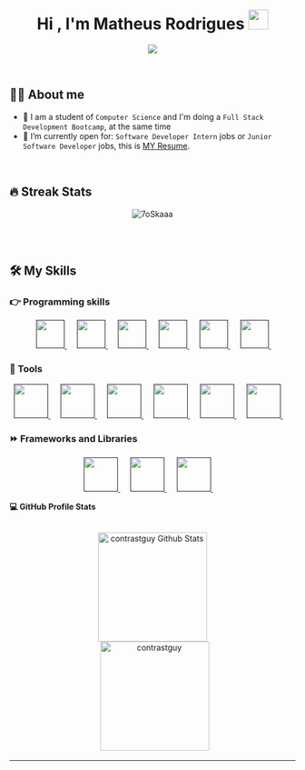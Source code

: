 <h1 align="center">Hi , I'm Matheus Rodrigues <img src="https://media.giphy.com/media/hvRJCLFzcasrR4ia7z/giphy.gif" width="35"></h1>
<p align="center">
  <a href="https://github.com/DenverCoder1/readme-typing-svg"><img src="https://readme-typing-svg.herokuapp.com?lines=Full+Stack+Developer&center=true&width=500&height=50"></a>
</p>

<br>

## :sassy_man:  About me
- :school: I am a student of `Computer Science` and I'm doing a `Full Stack Development Bootcamp`, at the same time
- :thinking: I’m currently open for: `Software Developer Intern` jobs  or  `Junior Software Developer` jobs, this is [MY Resume](https://1drv.ms/w/s!As4c2U00v8AHkGvwZck7B6szm_7N?e=o8UrsR).

<br>

## 🔥 Streak Stats
<p align="center"><img src="https://github-readme-streak-stats.herokuapp.com?user=contrastguy&theme=tokyonight" alt="7oSkaaa" /></p>

<br>
<br>




## 🛠️ My Skills

### 👉 Programming skills

<p align="center"> 
  &emsp; 
  <a href="" target="_blank"> 
      <img height=50px width=50px src="https://cdn.jsdelivr.net/gh/devicons/devicon/icons/nodejs/nodejs-original.svg" />
  </a> 
  &emsp;
  <a href="" target="_blank">
       <img height=50px width=50px src="https://cdn.jsdelivr.net/gh/devicons/devicon/icons/react/react-original.svg" />    
   </a>
  &emsp;
  <a href="" target="_blank"> 
    <img height=50px width=50px src="https://cdn.jsdelivr.net/gh/devicons/devicon/icons/python/python-original.svg" />
  </a>
  &emsp;
   <a href="" target="_blank"> 
     <img height=50px width=50px src="https://cdn.jsdelivr.net/gh/devicons/devicon/icons/html5/html5-original.svg" />
  </a> 
  &emsp;
   <a href="" target="_blank"> 
     <img height=50px width=50px src="https://cdn.jsdelivr.net/gh/devicons/devicon/icons/css3/css3-original.svg" />
  </a> 
  &emsp;
   <a href="" target="_blank"> 
     <img height=50px width=50px src="https://cdn.jsdelivr.net/gh/devicons/devicon/icons/javascript/javascript-original.svg" /> 
  </a> 
  &emsp;
  </p>	
	
  ### 🧰 Tools	
  <p align="center">
      <a href="" target="_blank"> 
        <img height=60px width=60px src="https://cdn.jsdelivr.net/gh/devicons/devicon/icons/amazonwebservices/amazonwebservices-plain-wordmark.svg" />       
      </a> 
      &emsp;	
      <a href="" target="_blank"> 
        <img height=60px width=60px src="https://cdn.jsdelivr.net/gh/devicons/devicon/icons/mongodb/mongodb-original-wordmark.svg" />      
      </a> 
      &emsp;		  
      <a href="" target="_blank"> 
        <img height=60px width=60px src="https://cdn.jsdelivr.net/gh/devicons/devicon/icons/postgresql/postgresql-original-wordmark.svg" />      
      </a> 
      &emsp;	  
      <a href="" target="_blank"> 
        <img height=60px width=60px src="https://cdn.jsdelivr.net/gh/devicons/devicon/icons/canva/canva-original.svg" />      
      </a> 
      &emsp;	  
      <a href="" target="_blank"> 
       <img height=60px width=60px src="https://cdn.jsdelivr.net/gh/devicons/devicon/icons/git/git-original.svg" />      
      </a> 
      &emsp;	  
      <a href="" target="_blank"> 
       <img height=60px widht=60px  src="https://cdn.jsdelivr.net/gh/devicons/devicon/icons/npm/npm-original-wordmark.svg" />    
      </a> 
      &emsp;	  
	  
	  
  </p>			
  
	
	
	
  ### ⏩ Frameworks and Libraries
  <p align="center">
  <a href="" target="_blank">
    <img height=60px width=60px src="https://cdn.jsdelivr.net/gh/devicons/devicon/icons/flask/flask-original.svg" />
  </a>
  &emsp;
  <a href="" target="_blank">
    <img height=60px width=60px src="https://cdn.jsdelivr.net/gh/devicons/devicon/icons/bootstrap/bootstrap-original.svg" />
  </a>
  &emsp;
   <a href="" target="_blank">
    <img height=60px width=60px src="https://cdn.jsdelivr.net/gh/devicons/devicon/icons/express/express-original.svg" />
  </a>
  &emsp;	
	
	
  </p>



  <summary><b>💻 GitHub Profile Stats</b></summary>
  <br/>
  <p align="center">
    <a href="https://github.com/anuraghazra/github-readme-stats"><img alt="contrastguy Github Stats" src="https://github-readme-stats.vercel.app/api?username=contrastguy" height="192px"/></a>
<br/>
  &nbsp;
	  <img src="https://github-readme-stats.vercel.app/api/top-langs?username=contrastguy&langs_count=10&show_icons=true&locale=en&layout=compact&theme=algolia" alt="contrastguy" height="192px"/>
  <br/>
  </p>

----
